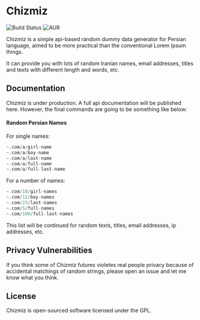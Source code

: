 # Chizmiz
![Build Status](https://img.shields.io/badge/build-under--construction-yellowgreen.svg)
![AUR](https://img.shields.io/aur/license/yaourt.svg)

Chizmiz is a simple api-based random dummy data generator for Persian language, aimed to be more practical than the conventional Lorem Ipsum things. 

It can provide you with lots of random Iranian names, email addresses, titles and texts with different length and words, etc.

## Documentation

Chizmiz is under production. A full api documentation will be published here. However, the final commands are going to be something like below:

#### Random Persian Names

For single names:

```php
~.com/a/girl-name
~.com/a/boy-name
~.com/a/last-name
~.com/a/full-name
~.com/a/full-last-name
```

For a number of names:

```php
~.com/10/girl-names
~.com/12/boy-names
~.com/25/last-names
~.com/5/full-names
~.com/100/full-last-names
```

This list will be continued for random texts, titles, email addresses, ip addresses, etc.

## Privacy Vulnerabilities

If you think some of Chizmiz futures violetes real people privacy because of accidental matchings of random strings, please open an issue and let me know what you think.

## License

Chizmiz is open-sourced software licensed under the GPL.
